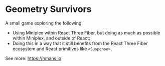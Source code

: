 # Geometry Survivors

A small game exploring the following:

- Using Miniplex within React Three Fiber, but doing as much as possible within Miniplex, and outside of React;
- Doing this in a way that it still benefits from the React Three Fiber ecosystem and React primitives like `<Suspense>`.

See more: https://hmans.io
